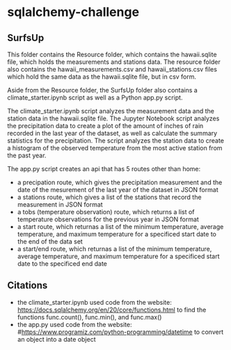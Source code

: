 # sqlalchemy-challenge

## SurfsUp
This folder contains the Resource folder, which contains the hawaii.sqlite file, which holds the measurements and stations data. The resource folder also contains the hawaii_measurements.csv and hawaii_stations.csv files which hold the same data as the hawaii.sqlite file, but in csv form.

Aside from the Resource folder, the SurfsUp folder also contains a climate_starter.ipynb script as well as a Python app.py script.

The climate_starter.ipynb script analyzes the measurement data and the station data in the hawaii.sqlite file. The Jupyter Notebook script analyzes the precipitation data to create a plot of the amount of inches of rain recorded in the last year of the dataset, as well as calculate the summary statistics for the precipitation. The script analyzes the station data to create a histogram of the observed temperature from the most active station from the past year. 

The app.py script creates an api that has 5 routes other than home:
- a precipation route, which gives the precipitation measurement and the date of the mesurement of the last year of the dataset in JSON format
- a stations route, which gives a list of the stations that record the measurement in JSON format
- a tobs (temperature observation) route, which returns a list of temperature observations for the previous year in JSON format
- a start route, which returnas a list of the minimum temperature, average temperature, and maximum temperature for a specificed start date to the end of the data set
- a start/end route, which returnas a list of the minimum temperature, average temperature, and maximum temperature for a specificed start date to the specificed end date

## Citations
- the climate_starter.ipynb used code from the website: https://docs.sqlalchemy.org/en/20/core/functions.html to find the functions func.count(), func.min(), and func.max()
- the app.py used code from the website: #https://www.programiz.com/python-programming/datetime to convert an object into a date object
